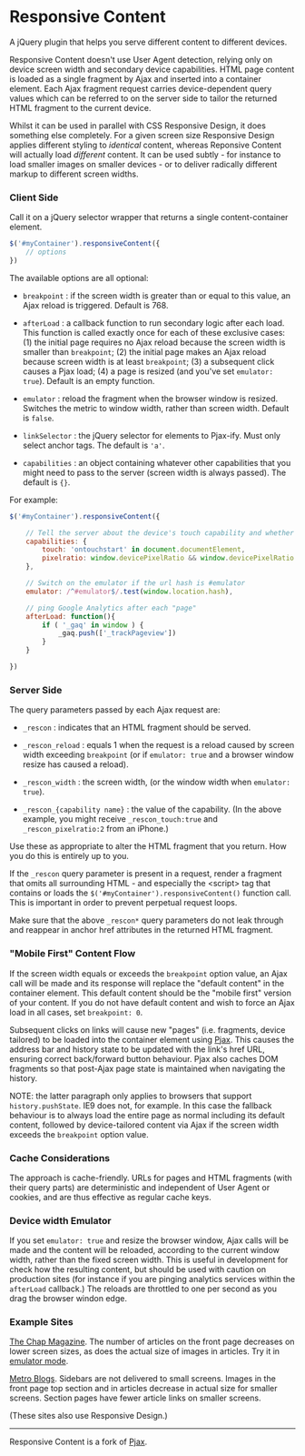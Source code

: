 # Responsive Content

A jQuery plugin that helps you serve different content to different devices. 

Responsive Content doesn't use User Agent detection, relying only on device screen width 
and secondary device capabilities. HTML page content is loaded as a single fragment by Ajax
and inserted into a container element. Each Ajax fragment request carries device-dependent 
query values which can be referred to on the server side to tailor the returned HTML fragment 
to the current device.

Whilst it can be used in parallel with CSS Responsive Design, it does something else completely. 
For a given screen size Responsive Design applies different styling to _identical_ content, whereas
Reponsive Content will actually load _different_ content. It can be used subtly - for instance to load 
smaller images on smaller devices - or to deliver radically different markup to different screen widths.  


### Client Side

Call it on a jQuery selector wrapper that returns a single content-container element. 

```javascript
$('#myContainer').responsiveContent({
	// options
})
```
The available options are all optional:

* `breakpoint` : if the screen width is greater than or equal to this value, an Ajax reload is triggered. Default is 768.

* `afterLoad` : a callback function to run secondary logic after each load. This function is called exactly once for each of these exclusive cases: 
(1) the initial page requires no Ajax reload because the screen width is smaller than `breakpoint`; 
(2) the initial page makes an Ajax reload because screen width is at least `breakpoint`;
(3) a subsequent click causes a Pjax load; 
(4) a page is resized (and you've set `emulator: true`). Default is an empty function.

* `emulator` : reload the fragment when the browser window is resized. Switches the metric to window width, rather than screen width. Default is `false`.

* `linkSelector` : the jQuery selector for elements to Pjax-ify. Must only select anchor tags. The default is `'a'`.

* `capabilities` : an object containing whatever other capabilities that you might need to pass to the server (screen width is always passed). The default is `{}`.

For example: 

```javascript
$('#myContainer').responsiveContent({

	// Tell the server about the device's touch capability and whether it's a retina screen
	capabilities: {
		touch: 'ontouchstart' in document.documentElement,
		pixelratio: window.devicePixelRatio && window.devicePixelRatio > 1 ? window.devicePixelRatio : 1
	},

	// Switch on the emulator if the url hash is #emulator
	emulator: /^#emulator$/.test(window.location.hash),

	// ping Google Analytics after each "page"
	afterLoad: function(){ 
		if ( '_gaq' in window ) {
			_gaq.push(['_trackPageview'])
		}
	}

})
```
### Server Side

The query parameters passed by each Ajax request are:

* `_rescon` : indicates that an HTML fragment should be served.

* `_rescon_reload` : equals 1 when the request is a reload caused by screen width exceeding `breakpoint` 
(or if `emulator: true` and a browser window resize has caused a reload).

* `_rescon_width` : the screen width, (or the window width when `emulator: true`). 

* `_rescon_{capability name}` : the value of the capability. (In the above example, you might receive `_rescon_touch:true` and `_rescon_pixelratio:2` from an iPhone.) 

Use these as appropriate to alter the HTML fragment that you return. How you do this is entirely up to you. 

If the `_rescon` query parameter is present in a request, render a fragment that
omits all surrounding HTML - and especially the &lt;script&gt; tag that contains or loads the `$('#myContainer').responsiveContent()` function call. 
This is important in order to prevent perpetual request loops.

Make sure that the above `_rescon*` query parameters do not leak through and reappear in anchor 
href attributes in the returned HTML fragment. 

### "Mobile First" Content Flow

If the screen width equals or exceeds the `breakpoint` option value, an Ajax call will be made 
and its response will replace the "default content" in the container element. This default content should be the "mobile first" version of your content.
If you do not have default content and wish to force an Ajax load in all cases, set `breakpoint: 0`.

Subsequent clicks on links will cause new "pages" (i.e. fragments, device tailored) to be loaded into the 
container element using [Pjax](https://github.com/defunkt/jquery-pjax). This causes the address bar and
history state to be updated with the link's href URL, ensuring correct back/forward button behaviour. Pjax also 
caches DOM fragments so that post-Ajax page state is maintained when navigating the history. 

NOTE: the latter paragraph only applies to browsers that support `history.pushState`. IE9 does not, for example. 
In this case the fallback behaviour is to always load the entire page as normal including its default content, 
followed by device-tailored content via Ajax if the screen width exceeds the `breakpoint` option value.

### Cache Considerations

The approach is cache-friendly. URLs for pages and HTML fragments (with their query parts) are deterministic 
and independent of User Agent or cookies, and are thus effective as regular cache keys. 

### Device width Emulator

If you set `emulator: true` and resize the browser window, Ajax calls will be made and the content will 
be reloaded, according to the current window width, rather than the fixed screen width. This is useful in development for check 
how the resulting content, but should be used with caution on production sites (for instance if you are pinging analytics services within the `afterLoad` callback.)
The reloads are throttled to one per second as you drag the browser windon edge.

### Example Sites

[The Chap Magazine](http://thechapmagazine.co.uk/). The 
number of articles on the front page decreases on lower screen sizes, as does the actual size of 
images in articles. Try it in <a href="http://thechapmagazine.co.uk/#emulator">emulator mode</a>.

[Metro Blogs](http://blogs.metro.co.uk/). Sidebars are not delivered to small screens. Images in the front page top section
and in articles decrease in actual size for smaller screens. Section pages have fewer article links on smaller screens.

(These sites also use Responsive Design.)

***
Responsive Content is a fork of [Pjax](https://github.com/defunkt/jquery-pjax).
